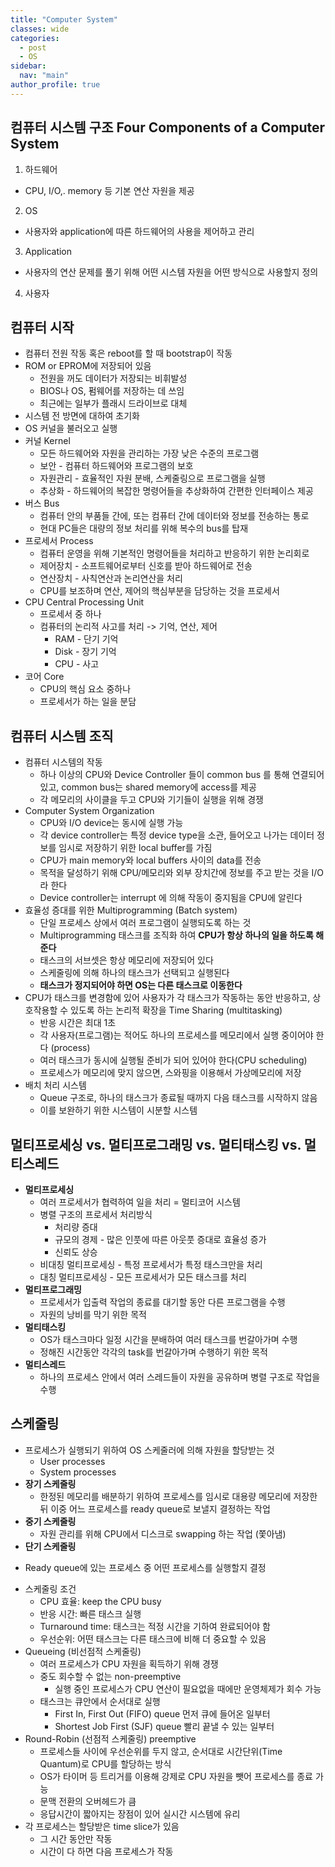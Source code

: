 ```yaml
---
title: "Computer System"
classes: wide
categories: 
  - post
  - OS
sidebar:
  nav: "main"
author_profile: true
---
```

   
## 컴퓨터 시스템 구조 Four Components of a Computer System
1. 하드웨어 
  * CPU, I/O,. memory 등 기본 연산 자원을 제공
2. OS 
  * 사용자와 application에 따른 하드웨어의 사용을 제어하고 관리
3. Application
  * 사용자의 연산 문제를 풀기 위해 어떤 시스템 자원을 어떤 방식으로 사용할지 정의
4. 사용자

## 컴퓨터 시작
* 컴퓨터 전원 작동 혹은 reboot를 할 때 bootstrap이 작동
* ROM or EPROM에 저장되어 있음
  * 전원을 꺼도 데이터가 저장되는 비휘발성
  * BIOS나 OS, 펌웨어를 저장하는 데 쓰임
  * 최근에는 일부가 플래시 드라이브로 대체
* 시스템 전 방면에 대하여 초기화
* OS 커널을 불러오고 실행
* 커널 Kernel
  * 모든 하드웨어와 자원을 관리하는 가장 낮은 수준의 프로그램
  * 보안 - 컴퓨터 하드웨어와 프로그램의 보호
  * 자원관리 - 효율적인 자원 분배, 스케줄링으로 프로그램을 실행
  * 추상화 - 하드웨어의 복잡한 명령어들을 추상화하여 간편한 인터페이스 제공
* 버스 Bus
  * 컴퓨터 안의 부품들 간에, 또는 컴퓨터 간에 데이터와 정보를 전송하는 통로
  * 현대 PC들은 대량의 정보 처리를 위해 복수의 bus를 탑재
* 프로세서 Process
  * 컴퓨터 운영을 위해 기본적인 명령어들을 처리하고 반응하기 위한 논리회로
  * 제어장치 - 소프트웨어로부터 신호를 받아 하드웨어로 전송
  * 연산장치 - 사칙연산과 논리연산을 처리
  * CPU를 보조하며 연산, 제어의 핵심부분을 담당하는 것을 프로세서
* CPU Central Processing Unit
  * 프로세서 중 하나
  * 컴퓨터의 논리적 사고를 처리 -> 기억, 연산, 제어
    * RAM - 단기 기억
    * Disk - 장기 기억
    * CPU - 사고
* 코어 Core
  * CPU의 핵심 요소 중하나
  * 프로세서가 하는 일을 분담

## 컴퓨터 시스템 조직
* 컴퓨터 시스템의 작동
  * 하나 이상의 CPU와 Device Controller 들이 common bus 를 통해 연결되어 있고, common bus는 shared memory에 access를 제공
  * 각 메모리의 사이클을 두고 CPU와 기기들이 실행을 위해 경쟁
* Computer System Organization
  * CPU와 I/O device는 동시에 실행 가능
  * 각 device controller는 특정 device type을 소관, 들어오고 나가는 데이터 정보를 임시로 저장하기 위한  local buffer를 가짐
  * CPU가 main memory와 local buffers 사이의 data를 전송
  * 목적을 달성하기 위해 CPU/메모리와 외부 장치간에 정보를 주고 받는 것을 I/O라 한다
  * Device controller는 interrupt 에 의해 작동이 중지됨을 CPU에 알린다
* 효율성 증대를 위한 Multiprogramming (Batch system)
  * 단일 프로세스 상에서 여러 프로그램이 실행되도록 하는 것
  * Multiprogramming 태스크를 조직화 하여 **CPU가 항상 하나의 일을 하도록 해준다**
  * 태스크의 서브셋은 항상 메모리에 저장되어 있다
  * 스케줄링에 의해 하나의 태스크가 선택되고 실행된다
  * **태스크가 정지되어야 하면 OS는 다른 태스크로 이동한다**
* CPU가 태스크를 변경함에 있어 사용자가 각 태스크가 작동하는 동안 반응하고, 상호작용할 수 있도록 하는 논리적 확장을 Time Sharing (multitasking)
  * 반응 시간은 최대 1초
  * 각 사용자(프로그램)는 적어도 하나의 프로세스를 메모리에서 실행 중이어야 한다 (process)
  * 여러 태스크가 동시에 실행될 준비가 되어 있어야 한다(CPU scheduling)
  * 프로세스가 메모리에 맞지 않으면, 스와핑을 이용해서 가상메모리에 저장
* 배치 처리 시스템
  * Queue 구조로, 하나의 태스크가 종료될 때까지 다음 태스크를 시작하지 않음
  * 이를 보완하기 위한 시스템이 시분할 시스템

## 멀티프로세싱 vs. 멀티프로그래밍 vs. 멀티태스킹 vs. 멀티스레드
* **멀티프로세싱** 
  * 여러 프로세서가 협력하여 일을 처리 = 멀티코어 시스템
  * 병렬 구조의 프로세서 처리방식
    * 처리량 증대
    * 규모의 경제 - 많은 인풋에 따른 아웃풋 증대로 효율성 증가
    * 신뢰도 상승
  * 비대칭 멀티프로세싱 - 특정 프로세서가 특정 태스크만을 처리
  * 대칭 멀티프로세싱 - 모든 프로세서가 모든 태스크를 처리 
* **멀티프로그래밍**
  * 프로세서가 입출력 작업의 종료를 대기할 동안 다른 프로그램을 수행
  * 자원의 낭비를 막기 위한 목적
* **멀티태스킹**
  * OS가 태스크마다 일정 시간을 분배하여 여러 태스크를 번갈아가며 수행
  * 정해진 시간동안 각각의 task를 번갈아가며 수행하기 위한 목적
* **멀티스레드** 
  * 하나의 프로세스 안에서 여러 스레드들이 자원을 공유하며 병렬 구조로 작업을 수행

## 스케줄링
* 프로세스가 실행되기 위하여 OS 스케줄러에 의해 자원을 할당받는 것
  * User processes 
  * System processes 
* **장기 스케줄링** 
  - 한정된 메모리를 배분하기 위하여 프로세스를 임시로 대용량 메모리에 저장한 뒤 이중 어느 프로세스를 ready queue로 보낼지 결정하는 작업
* **중기 스케줄링** 
  - 자원 관리를 위해 CPU에서 디스크로 swapping 하는 작업 (쫓아냄)
* **단기 스케줄링**
 - Ready queue에 있는 프로세스 중 어떤 프로세스를 실행할지 결정
* 스케줄링 조건
  * CPU 효율: keep the CPU busy 
  * 반응 시간: 빠른 태스크 실행
  * Turnaround time: 태스크는 적정 시간을 기하여 완료되어야 함
  * 우선순위: 어떤 태스크는 다른 태스크에 비해 더 중요할 수 있음
* Queueing (비선점적 스케줄링) 
  * 여러 프로세스가 CPU 자원을 획득하기 위해 경쟁
  * 중도 회수할 수 없는 non-preemptive
    * 실행 중인 프로세스가 CPU 연산이 필요없을 때에만 운영체제가 회수 가능
  * 태스크는 큐안에서 순서대로 실행
    * First In, First Out (FIFO) queue 먼저 큐에 들어온 일부터
    * Shortest Job First (SJF) queue 빨리 끝낼 수 있는 일부터 
* Round-Robin (선점적 스케줄링) preemptive
  * 프로세스들 사이에 우선순위를 두지 않고, 순서대로 시간단위(Time Quantum)로 CPU를 할당하는 방식
  * OS가 타이머 등 트리거를 이용해 강제로 CPU 자원을 뺏어 프로세스를 종료 가능
  * 문맥 전환의 오버헤드가 큼
  * 응답시간이 짧아지는 장점이 있어 실시간 시스템에 유리
* 각 프로세스는 할당받은 time slice가 있음
  * 그 시간 동안만 작동
  * 시간이 다 하면 다음 프로세스가 작동
